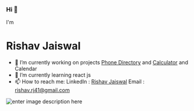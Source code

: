 ### Hi 👋
I'm
# Rishav Jaiswal

- 🔭  I’m currently working on projects [Phone Directory](https://github.com/Rishav124-hub/phonedirectory) and [Calculator](https://github.com/Rishav124-hub/Calculator) and Calendar
- 🌱 I’m currently learning react js
- 📫 How to reach me: 
			LinkedIn : [Rishav Jaiswal](https://www.linkedin.com/in/rishav-jaiswal-28976b17b/)
			Email : rishav.rj41@gmail.com

![enter image description here](https://github-readme-stats.vercel.app/api?username=Rishav124-hub&&show_icons=true&title_color=ffffff&icon_color=bb2acf&text_color=daf7dc&bg_color=151515)
